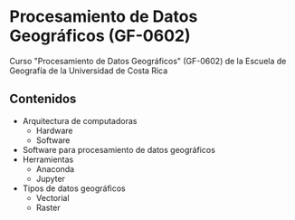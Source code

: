 # Procesamiento de Datos Geográficos (GF-0602)
Curso "Procesamiento de Datos Geográficos" (GF-0602) de la Escuela de Geografía de la Universidad de Costa Rica

## Contenidos
* Arquitectura de computadoras
  * Hardware
  * Software
* Software para procesamiento de datos geográficos
* Herramientas
  * Anaconda
  * Jupyter
* Tipos de datos geográficos
  * Vectorial
  * Raster

